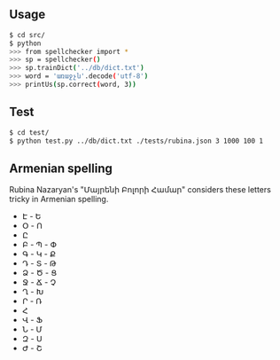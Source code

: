 ## Usage

``` bash
$ cd src/
$ python
>>> from spellchecker import *
>>> sp = spellchecker()
>>> sp.trainDict('../db/dict.txt')
>>> word = 'առաջչն'.decode('utf-8')
>>> printUs(sp.correct(word, 3))
```

## Test

``` bash
$ cd test/
$ python test.py ../db/dict.txt ./tests/rubina.json 3 1000 100 1
```

## Armenian spelling

Rubina Nazaryan's "Մայրենի Բոլորի Համար" considers these letters tricky in Armenian spelling.

* Է - Ե
* Օ - Ո
* Ը
* Բ - Պ - Փ
* Գ - Կ - Ք
* Դ - Տ - Թ
* Ձ - Ծ - Ց
* Ջ - Ճ - Չ
* Ղ - Խ
* Ր - Ռ
* Հ
* Վ - Ֆ
* Ն - Մ
* Զ - Ս
* Ժ - Շ
